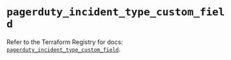 # `pagerduty_incident_type_custom_field`

Refer to the Terraform Registry for docs: [`pagerduty_incident_type_custom_field`](https://registry.terraform.io/providers/pagerduty/pagerduty/3.27.0/docs/resources/incident_type_custom_field).

